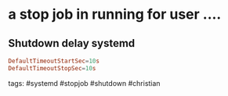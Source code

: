 # a stop job in running for user ....
## Shutdown delay systemd
``` /etc/systemd/system.conf
DefaultTimeoutStartSec=10s
DefaultTimeoutStopSec=10s
```

tags: #systemd #stopjob #shutdown #christian 
